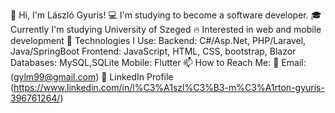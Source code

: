 👋 Hi, I'm László Gyuris!
💻 I'm studying to become a software developer.
🎓 Currently I'm studying University of Szeged
🔥 Interested in web and mobile development
🔧 Technologies I Use:
    Backend: C#/Asp.Net, PHP/Laravel, Java/SpringBoot
    Frontend: JavaScript, HTML, CSS, bootstrap, Blazor
    Databases: MySQL,SQLite
    Mobile: Flutter
📫 How to Reach Me:
    📧 Email:  (gylm99@gmail.com)
    💼 LinkedIn Profile (https://www.linkedin.com/in/l%C3%A1szl%C3%B3-m%C3%A1rton-gyuris-396761264/)
<!--
**gylm99/gylm99** is a ✨ _special_ ✨ repository because its `README.md` (this file) appears on your GitHub profile.

Here are some ideas to get you started:

- 🔭 I’m currently working on ...
- 🌱 I’m currently learning ...
- 👯 I’m looking to collaborate on ...
- 🤔 I’m looking for help with ...
- 💬 Ask me about ...
- 📫 How to reach me: ...
- 😄 Pronouns: ...
- ⚡ Fun fact: ...
-->
